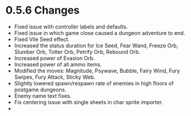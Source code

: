 # 0.5.6 Changes #

* Fixed issue with controller labels and defaults.
* Fixed issue in which game close caused a dungeon adventure to end.
* Fixed Vile Seed effect.
* Increased the status duration for Ice Seed, Fear Wand, Freeze Orb, Slumber Orb, Totter Orb, Petrify Orb, Rebound Orb.
* Increased power of Evasion Orb.
* Increased power of all ammo items.
* Modified the moves: Magnitude, Psywave, Bubble, Fairy Wind, Fury Swipes, Fury Attack, Sticky Web.
* Slightly lowered spawn/respawn rate of enemies in high floors of postgame dungeons.
* Enemy name text fixes.
* Fix centering issue with single sheets in char sprite importer.
* 